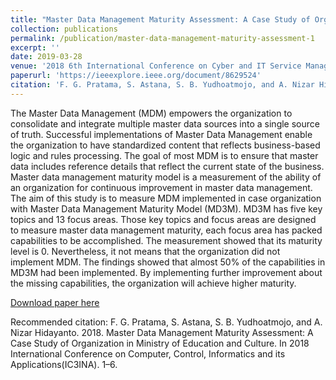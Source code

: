 ```yaml
---
title: "Master Data Management Maturity Assessment: A Case Study of Organization in Ministry of Education and Culture"
collection: publications
permalink: /publication/master-data-management-maturity-assessment-1
excerpt: ''
date: 2019-03-28
venue: '2018 6th International Conference on Cyber and IT Service Management (CITSM)'
paperurl: 'https://ieeexplore.ieee.org/document/8629524'
citation: 'F. G. Pratama, S. Astana, S. B. Yudhoatmojo, and A. Nizar Hidayanto. 2018. Master Data Management Maturity Assessment: A Case Study of Organization in Ministry of Education and Culture. In 2018 International Conference on Computer, Control, Informatics and its Applications(IC3INA). 1–6'
---
```

The Master Data Management (MDM) empowers the organization to consolidate and integrate multiple master data sources into a single source of truth. Successful implementations of Master Data Management enable the organization to have standardized content that reflects business-based logic and rules processing. The goal of most MDM is to ensure that master data includes reference details that reflect the current state of the business. Master data management maturity model is a measurement of the ability of an organization for continuous improvement in master data management. The aim of this study is to measure MDM implemented in case organization with Master Data Management Maturity Model (MD3M). MD3M has five key topics and 13 focus areas. Those key topics and focus areas are designed to measure master data management maturity, each focus area has packed capabilities to be accomplished. The measurement showed that its maturity level is 0. Nevertheless, it not means that the organization did not implement MDM. The findings showed that almost 50% of the capabilities in MD3M had been implemented. By implementing further improvement about the missing capabilities, the organization will achieve higher maturity.

[Download paper here](https://ieeexplore.ieee.org/document/8629524)

Recommended citation: F. G. Pratama, S. Astana, S. B. Yudhoatmojo, and A. Nizar Hidayanto. 2018. Master Data Management Maturity Assessment: A Case Study of Organization in Ministry of Education and Culture. In 2018 International Conference on Computer, Control, Informatics and its Applications(IC3INA). 1–6.